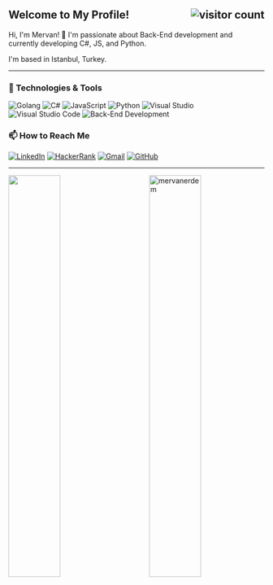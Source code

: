 ## Welcome to My Profile! <img align="right" src="https://visitor-badge.laobi.icu/badge?page_id=mervanerdem.mervanerdem" alt="visitor count"/>

Hi, I'm Mervan! 👋 I'm passionate about Back-End development and currently developing C#, JS, and Python.

I'm based in Istanbul, Turkey.

---

### 🌟 Technologies & Tools
![Golang](https://img.shields.io/badge/-Golang-00599C?style=flat&logo=go&logoColor=white)
![C#](https://img.shields.io/badge/-C%23-239120?style=flat&logo=c-sharp&logoColor=white)
![JavaScript](https://img.shields.io/badge/-JavaScript-F7DF1E?style=flat&logo=javascript&logoColor=black)
![Python](https://img.shields.io/badge/-Python-3776AB?style=flat&logo=python&logoColor=white)
![Visual Studio](https://img.shields.io/badge/-Visual%20Studio-5C2D91?style=flat&logo=visual-studio&logoColor=white)
![Visual Studio Code](https://img.shields.io/badge/-Visual%20Studio%20Code-007ACC?style=flat&logo=visual-studio-code&logoColor=white)
![Back-End Development](https://img.shields.io/badge/-Back--End%20Development-007ACC?style=flat)

### 📫 How to Reach Me
[![LinkedIn](https://img.shields.io/badge/LinkedIn-0077B5?style=for-the-badge&logo=linkedin&logoColor=white)](https://tr.linkedin.com/in/mervanerdem)
[![HackerRank](https://img.shields.io/badge/HackerRank-00EA64?style=for-the-badge&logo=hackerrank&logoColor=white)](https://www.hackerrank.com/mervanerdem)
[![Gmail](https://img.shields.io/badge/Gmail-D14836?style=for-the-badge&logo=gmail&logoColor=white)](mailto:mrvnerdem@gmail.com)
[![GitHub](https://img.shields.io/badge/GitHub-100000?style=for-the-badge&logo=github&logoColor=white)](https://github.com/mervanerdem)

---

<img align="left" src="https://github-readme-stats.vercel.app/api?username=mervanerdem&theme=blue-green" width="45%"/>
<img align="right" src="https://github-readme-stats.vercel.app/api/top-langs?username=mervanerdem&show_icons=true&theme=dracula&locale=en&layout=compact" alt="mervanerdem" width="45%"/>
